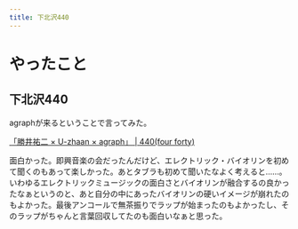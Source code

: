 ```yaml
---
title: 下北沢440
---
```


# やったこと

## 下北沢440

agraphが来るということで言ってみた。

[「勝井祐二 × U\-zhaan × agraph」 \| 440\(four forty\)](http://440.tokyo/events/%e3%80%8c%e5%8b%9d%e4%ba%95%e7%a5%90%e4%ba%8c-x-u-zhaan-x-agraph%e3%80%8d/)

面白かった。即興音楽の会だったんだけど、エレクトリック・バイオリンを初めて聞くのもあって楽しかった。あとタブラも初めて聞いたなよく考えると……。いわゆるエレクトリックミュージックの面白さとバイオリンが融合するの良かったなぁというのと、あと自分の中にあったバイオリンの硬いイメージが崩れたのもよかった。最後アンコールで無茶振りでラップが始まったのもよかったし、そのラップがちゃんと言葉回収してたのも面白いなぁと思った。